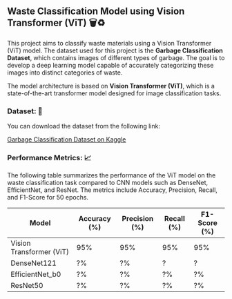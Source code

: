 ## Waste Classification Model using Vision Transformer (ViT) 🗑️♻️

This project aims to classify waste materials using a Vision Transformer (ViT) model. The dataset used for this project is the **Garbage Classification Dataset**, which contains images of different types of garbage. The goal is to develop a deep learning model capable of accurately categorizing these images into distinct categories of waste.

The model architecture is based on **Vision Transformer (ViT)**, which is a state-of-the-art transformer model designed for image classification tasks.

### Dataset: 📂

You can download the dataset from the following link:

[Garbage Classification Dataset on Kaggle](https://www.kaggle.com/datasets/asdasdasasdas/garbage-classification/data)

### Performance Metrics: 📈 

The following table summarizes the performance of the ViT model on the waste classification task compared to CNN models such as DenseNet, EfficientNet, and ResNet. The metrics include Accuracy, Precision, Recall, and F1-Score for 50 epochs.


| Model                     | Accuracy (%) | Precision (%) | Recall (%) | F1-Score (%) |
|---------------------------|--------------|---------------|------------|--------------|
| Vision Transformer (ViT)   |          95%    |         95%      |      95%      |       95%       |
| DenseNet121                 |            ?%  |        ?%       |         ?   |?|
| EfficientNet_b0             |          ?%    |     ?%          |         ?%   |          ?%    |
| ResNet50                    |            ?%  |          ?%     |?%      |?%       |


